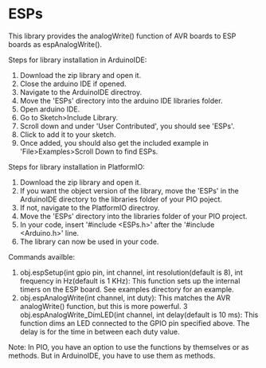 # ESPs
This library provides the analogWrite() function of AVR boards to ESP boards as espAnalogWrite().

Steps for library installation in ArduinoIDE:
1. Download the zip library and open it.
2. Close the arduino IDE if opened.
3. Navigate to the ArduinoIDE directroy.
4. Move the 'ESPs' directory into the arduino IDE libraries folder.
5. Open arduino IDE.
6. Go to Sketch>Include Library.
7. Scroll down and under 'User Contributed', you should see 'ESPs'.
8. Click to add it to your sketch.
9. Once added, you should also get the included example in 'File>Examples>Scroll Down to find ESPs.

Steps for library installation in PlatformIO:
1. Download the zip library and open it.
2. If you want the object version of the library, move the 'ESPs' in the ArduinoIDE directory to the libraries folder of your PIO poject.
3. If not, navigate to the PlatformIO directroy.
4. Move the 'ESPs' directory into the libraries folder of your PIO project.
5. In your code, insert '#include <ESPs.h>' after the '#include <Arduino.h>' line.
6. The library can now be used in your code.

Commands availble:
1. obj.espSetup(int gpio pin, int channel, int resolution(default is 8), int frequency in Hz(default is 1 KHz):
    This function sets up the internal timers on the ESP board. See examples directory for an example.
2. obj.espAnalogWrite(int channel, int duty):
    This matches the AVR analogWrite() function, but this is more powerful.
3  obj.espAnalogWrite_DimLED(int channel, int delay(default is 10 ms):
    This function dims an LED connected to the GPIO pin specified above. The delay is for the time in between each duty value. 

Note: In PIO, you have an option to use the functions by themselves or as methods. But in ArduinoIDE, you have to use them as methods.
